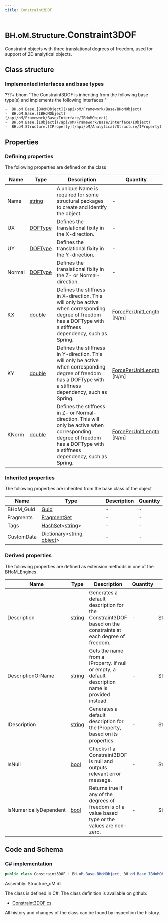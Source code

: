 ```yaml
---
title: Constraint3DOF
---
```


# <small>BH.oM.Structure.</small>**Constraint3DOF**

Constraint objects with three translational degrees of freedom, used for support of 2D analytical objects.

## Class structure

### Implemented interfaces and base types

???+ bhom "The Constraint3DOF is inheriting from the following base type(s) and implements the following interfaces:"

    -  BH.oM.Base.[BHoMObject](/api/oM/Framework/Base/BHoMObject)
    -  BH.oM.Base.[IBHoMObject](/api/oM/Framework/Base/Interface/IBHoMObject)
    -  BH.oM.Base.[IObject](/api/oM/Framework/Base/Interface/IObject)
    -  BH.oM.Structure.[IProperty](/api/oM/Analytical/Structure/IProperty)


## Properties



### Defining properties

The following properties are defined on the class

| Name             | Type             | Description      | Quantity         |
|------------------|------------------|------------------|------------------|
| Name | [string](https://learn.microsoft.com/en-us/dotnet/api/System.String?view=netstandard-2.0) | A unique Name is required for some structural packages to create and identify the object. | - |
| UX | [DOFType](/api/oM/Analytical/Structure/Constraints/Enums/DOFType) | Defines the translational fixity in the X-direction. | - |
| UY | [DOFType](/api/oM/Analytical/Structure/Constraints/Enums/DOFType) | Defines the translational fixity in the Y-direction. | - |
| Normal | [DOFType](/api/oM/Analytical/Structure/Constraints/Enums/DOFType) | Defines the translational fixity in the Z- or Normal-direction. | - |
| KX | [double](https://learn.microsoft.com/en-us/dotnet/api/System.Double?view=netstandard-2.0) | Defines the stiffness in X-direction. This will only be active when corresponding degree of freedom has a DOFType with a stiffness dependency, such as Spring. | [ForcePerUnitLength](/api/oM/Dimensional/Quantities/Attributes/ForcePerUnitLength) [N/m] |
| KY | [double](https://learn.microsoft.com/en-us/dotnet/api/System.Double?view=netstandard-2.0) | Defines the stiffness in Y-direction. This will only be active when corresponding degree of freedom has a DOFType with a stiffness dependency, such as Spring. | [ForcePerUnitLength](/api/oM/Dimensional/Quantities/Attributes/ForcePerUnitLength) [N/m] |
| KNorm | [double](https://learn.microsoft.com/en-us/dotnet/api/System.Double?view=netstandard-2.0) | Defines the stiffness in Z- or Normal-direction. This will only be active when corresponding degree of freedom has a DOFType with a stiffness dependency, such as Spring. | [ForcePerUnitLength](/api/oM/Dimensional/Quantities/Attributes/ForcePerUnitLength) [N/m] |


### Inherited properties
The following properties are inherited from the base class of the object

| Name             | Type             | Description      | Quantity         |
|------------------|------------------|------------------|------------------|
| BHoM_Guid | [Guid](https://learn.microsoft.com/en-us/dotnet/api/System.Guid?view=netstandard-2.0) | - | - |
| Fragments | [FragmentSet](/api/oM/Framework/Base/FragmentSet) | - | - |
| Tags | [HashSet](https://learn.microsoft.com/en-us/dotnet/api/System.Collections.Generic.HashSet-1?view=netstandard-2.0)&lt;[string](https://learn.microsoft.com/en-us/dotnet/api/System.String?view=netstandard-2.0)&gt; | - | - |
| CustomData | [Dictionary](https://learn.microsoft.com/en-us/dotnet/api/System.Collections.Generic.Dictionary-2?view=netstandard-2.0)&lt;[string](https://learn.microsoft.com/en-us/dotnet/api/System.String?view=netstandard-2.0), [object](https://learn.microsoft.com/en-us/dotnet/api/System.Object?view=netstandard-2.0)&gt; | - | - |


### Derived properties

The following properties are defined as extension methods in one of the BHoM_Engines

| Name             | Type             | Description      | Quantity         | Engine           |
|------------------|------------------|------------------|------------------|------------------|
| Description | [string](https://learn.microsoft.com/en-us/dotnet/api/System.String?view=netstandard-2.0) | Generates a default description for the Constraint3DOF based on the constraints at each degree of freedom. | - | Structure_Engine |
| DescriptionOrName | [string](https://learn.microsoft.com/en-us/dotnet/api/System.String?view=netstandard-2.0) | Gets the name from a IProperty. If null or empty, a default description name is provided instead. | - | Structure_Engine |
| IDescription | [string](https://learn.microsoft.com/en-us/dotnet/api/System.String?view=netstandard-2.0) | Generates a default description for the IProperty, based on its properties. | - | Structure_Engine |
| IsNull | [bool](https://learn.microsoft.com/en-us/dotnet/api/System.Boolean?view=netstandard-2.0) | Checks if a Constraint3DOF is null and outputs relevant error message. | - | Structure_Engine |
| IsNumericallyDependent | [bool](https://learn.microsoft.com/en-us/dotnet/api/System.Boolean?view=netstandard-2.0) | Returns true if any of the degrees of freedom is of a value based type or the values are non-zero. | - | Structure_Engine |


## Code and Schema

### C# implementation

``` C# title="C#"
public class Constraint3DOF : BH.oM.Base.BHoMObject, BH.oM.Base.IBHoMObject, BH.oM.Base.IObject, BH.oM.Structure.IProperty
```

Assembly: Structure_oM.dll

The class is defined in C#. The class definition is available on github:

- [Constraint3DOF.cs](https://github.com/BHoM/BHoM/blob/develop/Structure_oM/Constraints\Constraint3DOF.cs)

All history and changes of the class can be found by inspection the history.

